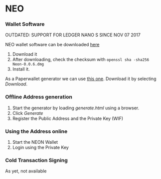 # NEO

### Wallet Software

OUTDATED: SUPPORT FOR LEDGER NANO S SINCE NOV 07 2017

NEO wallet software can be downloaded [here](https://github.com/CityOfZion/neon-wallet/releases)

1. Download it
2. After downloading, check the checksum with `openssl sha -sha256 Neon-0.0.6.dmg`
3. Install it.



As a Paperwallet generator we can use [this one](**https://neopaperwallet.org/generate.html). Download it by selecting *Download*. 

### Offline Address generation

1. Start the generator by loading *generate.html* using a browser.
2. Click *Generate*
3. Register the Public Address and the Private Key (WIF)

### Using the Address online

1. Start the NEON Wallet
2. Login using the Private Key

### Cold Transaction Signing

As yet, not available


